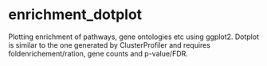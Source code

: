 # enrichment_dotplot
Plotting enrichment of pathways, gene ontologies etc using ggplot2. Dotplot is similar to the one generated by ClusterProfiler and requires foldenrichement/ration, gene counts and p-value/FDR.
